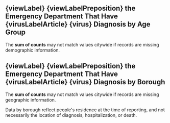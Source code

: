 ## {viewLabel} {viewLabelPreposition} the Emergency Department That Have {virusLabelArticle} {virus} Diagnosis by Age Group

The **sum of counts** may not match values citywide if records are missing demographic information.

## {viewLabel} {viewLabelPreposition} the Emergency Department That Have {virusLabelArticle} {virus} Diagnosis by Borough

The **sum of counts** may not match values citywide if records are missing geographic information. 

Data by borough reflect people's residence at the time of reporting, and not necessarily the location of diagnosis, hospitalization, or death. 
